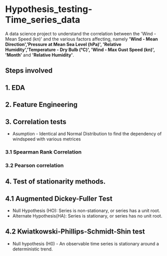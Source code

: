 # Hypothesis_testing-Time_series_data

A data science project to understand the correlation between the 'Wind - Mean Speed (kn)' and the various factors affecting, namely **'Wind - Mean Direction','Pressure at Mean Sea Level (hPa)', 'Relative Humidity','Temperature - Dry Bulb (°C)', 'Wind - Max Gust Speed (kn)', 'Month'** and **'Relative Humidity'**. 

## Steps involved
## 1. EDA
## 2. Feature Engineering
## 3. Correlation tests
* Asumption - Identical and Normal Distribution to find the dependency of windspeed with various metrices
### 3.1 Spearman Rank Correlation
### 3.2 Pearson correlation

## 4. Test of stationarity methods.
## 4.1 Augmented Dickey-Fuller Test
* Null Hypothesis (HO): Series is non-stationary, or series has a unit root.
* Alternate Hypothesis(HA): Series is stationary, or series has no unit root.

## 4.2 Kwiatkowski-Phillips-Schmidt-Shin test
* Null hypothesis (H0) - An observable time series is stationary around a deterministic trend.

